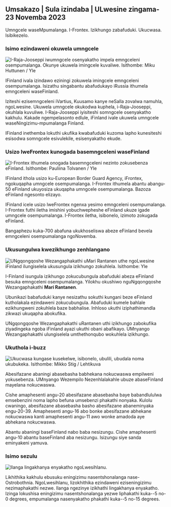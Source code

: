 ## Umsakazo \| Sula izindaba \| ULwesine zingama-23 Novemba 2023

Umngcele waseMpumalanga. I-Frontex. Izikhungo zabafuduki. Ukucwasa. Isibikezelo.

### Isimo ezindaweni okuwela umngcele

![I-Raja-Jooseppi iwumngcele osenyakatho impela emngceleni osempumalanga. Okunye ukuwela imingcele kuvaliwe. Isithombe: Miku Huttunen / Yle](https://images.cdn.yle.fi/image/upload/c_crop,h_3216,w_5712,x_0,y_421/ar_1.7777777777777777,c_fill,g_faces/0,wp_6.q_auto:eco/f_auto/fl_lossy/v1700751077/39-1205645655f665a86285)

IFinland ivala izindawo eziningi zokuwela imingcele emngceleni osempumalanga. Isizathu singabantu abafudukayo iRussia ithumela emngceleni waseFinland.

Iziteshi ezisemngceleni iVartius, Kuusamo kanye neSalla zovalwa namuhla, ngoLwesine. Ukuwela umngcele okukodwa kuphela, i-Raja-Jooseppi, okuhlala kuvuliwe. I-Raja-Jooseppi iyisiteshi somngcele osenyakatho kakhulu. Kakade ngempelasonto edlule, iFinland ivale ukuwela umngcele waseNingizimu-mpumalanga Finland.

IFinland inethemba lokuthi ukufika kwabafuduki kuzoma lapho kunesiteshi esisodwa somngcele esivulekile, esisenyakatho ekude.

### Usizo lweFrontex kunogada basemngceleni waseFinland

![I-Frontex ithumela onogada basemngceleni nezinto zokusebenza eFinland. Isithombe: Pauliina Tolvanen / Yle](https://images.cdn.yle.fi/image/upload/c_crop,h_1080,w_1919,x_0,y_0/ar_1.7777777777777777,c_fill,g_faces,w_670,w_670.q_auto:eco/f_auto/fl_lossy/v1663055873/39-100697563203716d9ecd)

IFinland ithola usizo ku-European Border Guard Agency, iFrontex, ngokuqapha umngcele osempumalanga. I-Frontex ithumela abantu abangu-50 eFinland ukuyosiza ukuqapha umngcele osempumalanga. Bazoza eFinland ngesonto elizayo.

IFinland icele usizo lweFrontex ngenxa yesimo emngceleni osempumalanga. I-Frontex futhi iletha imishini yobuchwepheshe eFinland ukuze igade umngcele osempumalanga. I-Frontex iletha, isibonelo, izimoto zokugada eFinland.

Bangaphezu kuka-700 abafuna ukukhoseliswa abeze eFinland bevela emngceleni osempumalanga ngoNovemba.

### Ukusungulwa kwezikhungo zenhlangano

![UNgqongqoshe Wezangaphakathi uMari Rantanen uthe ngoLwesine iFinland ilungiselela ukusungula izikhungo zokuhlela. Isithombe: Yle](https://images.cdn.yle.fi/image/upload/c_crop,h_1080,w_1919,x_0,y_0/ar_1.77777777777777777,c_fill,g_faces,h_675,w_pq_1200/utoe./f_auto/fl_lossy/v1700721586/39-1205201655eed1e81849)

I-Finland isungula izikhungo zokucubungula abafuduki abeza eFinland besuka emngceleni osempumalanga. Yilokhu okushiwo nguNgqongqoshe Wezangaphakathi **Mari Rantanen**.

Ubunikazi babafuduki kanye nesizathu sokuthi kungani beze eFinland kutholakala ezindaweni zokucubungula. Abafuduki kumele bahlale ezikhungweni zokuhlela baze babhalise. Inhloso ukuthi iziphathimandla zikwazi ukuqapha abokufika.

UNgqongqoshe Wezangaphakathi uRantanen uthi izikhungo zabokufika ziyadingeka ngoba iFinland ayazi ukuthi obani abafikayo. UMnyango Wezangaphakathi ulungiselela umthethonqubo wokuhlela izikhungo.

### Ukuthola i-buzz

![Ukucwasa kungase kusekelwe, isibonelo, ubulili, ubudala noma ukubukeka. Isithombe: Mikko Stig / Lehtikuva](https://images.cdn.yle.fi/image/upload/c_crop,h_2394,w_4256,x_0,y_110/ar_1.7777777777777777,c_fill,g_750,wh_1.q_auto:eco/f_auto/fl_lossy/v1700718446/39-1205193655ee719688c7)

Abesifazane abaningi abasebasha babhekana nokucwaswa empilweni yokusebenza. UMnyango Wezempilo Nezenhlalakahle ubuze abaseFinland mayelana nokucwaswa.

Cishe amaphesenti angu-20 abesifazane abasebasha baye babandlululwa emsebenzini noma lapho befuna umsebenzi phakathi nonyaka. Kulolu cwaningo, abesifazane abasebasha basho abesifazane abaneminyaka engu-20-39. Amaphesenti angu-16 abo bonke abesifazane abhekane nokucwaswa kanti amaphesenti angu-11 awo wonke amadoda aye abhekana nokucwaswa.

Abantu abaningi baseFinland nabo baba nesizungu. Cishe amaphesenti angu-10 abantu baseFinland aba nesizungu. Isizungu siye sanda eminyakeni yamuva.

### Isimo sezulu

![Ilanga lingakhanya enyakatho ngoLwesihlanu.](https://images.cdn.yle.fi/image/upload/c_crop,h_1080,w_1919,x_0,y_0/ar_1.77777777777777777,c_fill,g_75,h_6,w_1200/dpr_1.0/q_auto:eco/f_auto/fl_lossy/v1700752778/39-1205671655f6d69ed984)

Likhithika kakhulu ebusuku eningizimu nasentshonalanga nase-Ostrobothnia. NgoLwesihlanu, lizokhithika ezindaweni eziseningizimu nezimaphakathi nezwe. Ilanga ngezinye izikhathi lingakhanya enyakatho. Izinga lokushisa eningizimu nasentshonalanga yezwe liphakathi kuka--5 no-0 degrees, empumalanga nasenyakatho phakathi kuka--5 no-15 degrees.
